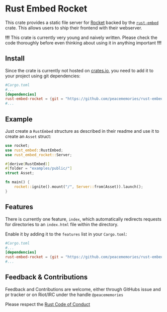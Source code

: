 # Rust Embed Rocket

This crate provides a static file server for [Rocket](https://rocket.rs) backed by the [`rust-embed`](https://crates.io/crates/rust-embed) crate. This allows users to ship their frontend with their webserver.

**!!!** This crate is currently very young and naively written. Please check the code thoroughly before even thinking about using it in anything important **!!!**

## Install

Since the crate is currently not hosted on [crates.io](https://crates.io), you need to add it to your project using git dependencies:

```toml
#Cargo.toml
#...
[dependencies]
rust-embed-rocket = {git = "https://github.com/peacememories/rust-embed-rocket"}
#...
```

## Example

Just create a `RustEmbed` structure as described in their readme and use it to create an `Asset` struct:

```rust
use rocket;
use rust_embed::RustEmbed;
use rust_embed_rocket::Server;

#[derive(RustEmbed)]
#[folder = "examples/public/"]
struct Asset;

fn main() {
    rocket::ignite().mount("/", Server::from(Asset)).launch();
}
```

## Features

There is currently one feature, `index`, which automatically redirects requests for directories to an `index.html` file within the directory.

Enable it by adding it to the `features` list in your `Cargo.toml`:

```toml
#Cargo.toml
#...
[dependencies]
rust-embed-rocket = {git = "https://github.com/peacememories/rust-embed-rocket", features=["index"]}
#...
```

## Feedback & Contributions

Feedback and Contributions are welcome, either through GitHubs issue and pr tracker or on Riot/IRC under the handle `@peacememories`

Please respect the [Rust Code of Conduct](https://www.rust-lang.org/policies/code-of-conduct)
